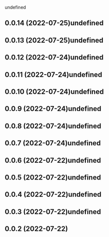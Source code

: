 undefined

## 0.0.14 (2022-07-25)undefined

## 0.0.13 (2022-07-25)undefined

## 0.0.12 (2022-07-24)undefined

## 0.0.11 (2022-07-24)undefined

## 0.0.10 (2022-07-24)undefined

## 0.0.9 (2022-07-24)undefined

## 0.0.8 (2022-07-24)undefined

## 0.0.7 (2022-07-24)undefined

## 0.0.6 (2022-07-22)undefined

## 0.0.5 (2022-07-22)undefined

## 0.0.4 (2022-07-22)undefined

## 0.0.3 (2022-07-22)undefined

## 0.0.2 (2022-07-22)